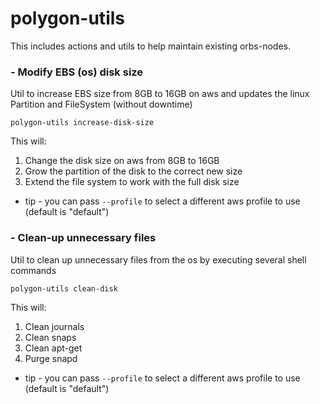 # polygon-utils
This includes actions and utils to help maintain existing orbs-nodes.

### - Modify EBS (os) disk size
Util to increase EBS size from 8GB to 16GB on aws and updates the linux Partition and FileSystem (without downtime)

```polygon-utils increase-disk-size```

This will:
1. Change the disk size on aws from 8GB to 16GB
2. Grow the partition of the disk to the correct new size
3. Extend the file system to work with the full disk size
* tip - you can pass `--profile` to select a different aws profile to use (default is "default")

### - Clean-up unnecessary files
Util to clean up unnecessary files from the os by executing several shell commands

```polygon-utils clean-disk```

This will:
1. Clean journals
2. Clean snaps
3. Clean apt-get
4. Purge snapd


* tip - you can pass `--profile` to select a different aws profile to use (default is "default")


